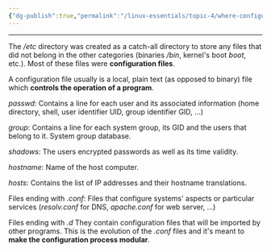 ```yaml
---
{"dg-publish":true,"permalink":"/linux-essentials/topic-4/where-configuration-files-are-stored/","noteIcon":"1"}
---
```


---
The _/etc_ directory was created as a catch-all directory to store any files that did not belong in the other categories (binaries _/bin_, kernel's boot _boot_, etc.). Most of these files were **configuration files**.

A configuration file usually is a local, plain text (as opposed to binary) file which **controls the operation of a program**.

_passwd_: Contains a line for each user and its associated information (home directory, shell, user identifier UID, group identifier GID, …)

_group_: Contains a line for each system group, its GID and the users that belong to it. System group database.

_shadows_: The users encrypted passwords as well as its time validity.

_hostname_: Name of the host computer.

_hosts_: Contains the list of IP addresses and their hostname translations.

Files ending with _.conf_: Files that configure systems' aspects or particular services (_resolv.conf_ for DNS, _apache.conf_ for web server, …)

Files ending with _.d_ They contain configuration files that will be imported by other programs. This is the evolution of the _.conf_ files and it's meant to **make the configuration process modular**.
